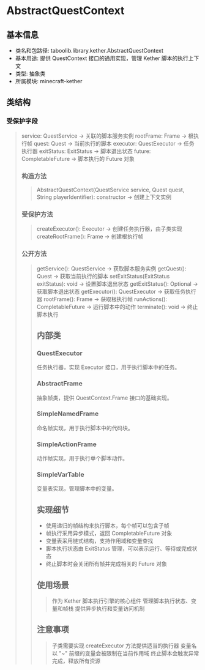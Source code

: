 # AbstractQuestContext

## 基本信息
- 类名和包路径: taboolib.library.kether.AbstractQuestContext
- 基本用途: 提供 QuestContext 接口的通用实现，管理 Kether 脚本的执行上下文
- 类型: 抽象类
- 所属模块: minecraft-kether

## 类结构
### 受保护字段
> service: QuestService<T> -> 关联的脚本服务实例
> rootFrame: Frame -> 根执行帧
> quest: Quest -> 当前执行的脚本
> executor: QuestExecutor -> 任务执行器
> exitStatus: ExitStatus -> 脚本退出状态
> future: CompletableFuture<Object> -> 脚本执行的 Future 对象

### 构造方法
> AbstractQuestContext(QuestService<T> service, Quest quest, String playerIdentifier): constructor -> 创建上下文实例

### 受保护方法
> createExecutor(): Executor -> 创建任务执行器，由子类实现
> createRootFrame(): Frame -> 创建根执行帧

### 公开方法
> getService(): QuestService<T> -> 获取脚本服务实例
> getQuest(): Quest -> 获取当前执行的脚本
> setExitStatus(ExitStatus exitStatus): void -> 设置脚本退出状态
> getExitStatus(): Optional<ExitStatus> -> 获取脚本退出状态
> getExecutor(): QuestExecutor -> 获取任务执行器
> rootFrame(): Frame -> 获取根执行帧
> runActions(): CompletableFuture<Object> -> 运行脚本中的动作
> terminate(): void -> 终止脚本执行

## 内部类
### QuestExecutor
任务执行器，实现 Executor 接口，用于执行脚本中的任务。

### AbstractFrame
抽象帧类，提供 QuestContext.Frame 接口的基础实现。

### SimpleNamedFrame
命名帧实现，用于执行脚本中的代码块。

### SimpleActionFrame
动作帧实现，用于执行单个脚本动作。

### SimpleVarTable
变量表实现，管理脚本中的变量。

## 实现细节
- 使用递归的帧结构来执行脚本，每个帧可以包含子帧
- 帧执行采用异步模式，返回 CompletableFuture 对象
- 变量表采用链式结构，支持作用域和变量查找
- 脚本执行状态由 ExitStatus 管理，可以表示运行、等待或完成状态
- 终止脚本时会关闭所有帧并完成相关的 Future 对象

## 使用场景
> 作为 Kether 脚本执行引擎的核心组件
> 管理脚本执行状态、变量和帧栈
> 提供异步执行和变量访问机制

## 注意事项
> 子类需要实现 createExecutor 方法提供适当的执行器
> 变量名以 "~" 前缀的变量会被限制在当前作用域
> 终止脚本会触发异常完成，释放所有资源
